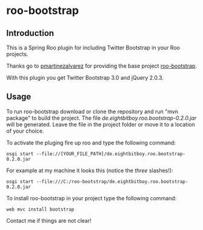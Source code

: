 # roo-bootstrap

## Introduction

This is a Spring Roo plugin for including Twitter Bootstrap in your Roo projects.

Thanks go to [pmartinezalvarez](https://github.com/pmartinezalvarez) for providing the base project [roo-bootstrap](https://github.com/pmartinezalvarez/roo-bootstrap).

With this plugin you get Twitter Bootstrap 3.0 and jQuery 2.0.3.

## Usage

To run roo-bootstrap download or clone the repository and run "mvn package" to build the project. The file *de.eightbitboy.roo.bootstrap-0.2.0.jar* will be generated. Leave the file in the project folder or move it to a location of your choice.

To activate the pluging fire up roo and type the following command:

	osgi start --file://[YOUR_FILE_PATH]/de.eightbitboy.roo.bootstrap-0.2.0.jar

For example at my machine it looks this (notice the *three* slashes!):

	osgi start --file:///C:/roo-bootstrap/de.eightbitboy.roo.bootstrap-0.2.0.jar

To install roo-bootstrap in your project type the following command:

	web mvc install bootstrap

Contact me if things are not clear!
